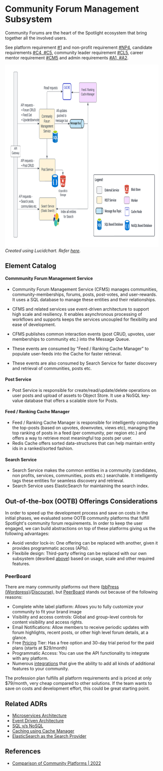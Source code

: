 # Community Forum Management Subsystem
Community Forums are the heart of the Spotlight ecosystem that bring together all the involved users.  

See platform requirement [#1](../requirements/functional-requirements.md#functional-requirements) and non-profit requirement [#NP4](../requirements/functional-requirements.md#user-stories), candidate requirements [#C4, #C5](../requirements/functional-requirements.md#candidate), community leader requirement [#CL5](../requirements/functional-requirements.md#community-leader), career mentor requirement [#CM5](../requirements/functional-requirements.md#career-mentor) and admin requirements [#A1, #A2](../requirements/functional-requirements.md#admin).

<img src="../resources/images/community-forum-management.png" height="600"></img>
_Created using Lucidchart. Refer [here](https://lucid.app/documents/view/6ac4f17a-30bf-464b-91bb-589963999fcf)._

## Element Catalog 

#### Commmunity Forum Management Service

- Community Forum Management Service (CFMS) manages communities, community-memberships, forums, posts, post-votes, and user-rewards. It uses a SQL database to manage these entities and their relationships.

- CFMS and related services use event-driven architecture to support high scale and resiliency. It enables asynchronous processing of workflows and supports keeps the services uncoupled for flexibility and ease of development.

- CFMS publishes common interaction events (post CRUD, upvotes, user memberships to community etc.) into the Message Queue. 

- These events are consumed by "Feed / Ranking Cache Manager" to populate user-feeds into the Cache for faster retrieval.

- These events are also consumed by Search Service for faster discovery and retrieval of communities, posts etc. 

#### Post Service
- Post Service is responsible for create/read/update/delete operations on user posts and upload of assets to Object Store. It use a NoSQL key-value database that offers a scalable store for Posts. 

#### Feed / Ranking Cache Manager
- Feed / Ranking Cache Manager is responsible for intelligently computing the top-posts (based on upvotes, downvotes, views etc), managing the top ranking of posts in a feed (per community, per region etc.) and offers a way to retrieve most meaningful top posts per user.
- Redis Cache offers sorted data-structures that can help maintain entity ids in a ranked/sorted fashion. 

#### Search Service
- Search Service makes the common entities in a community (candidates, non profits, services, communities, posts etc.) searchable. It intelligently tags these entities for seamless discovery and retrieval.
- Search Service uses ElasticSearch for maintaining the search index.

## Out-of-the-box (OOTB) Offerings Considerations
In order to speed up the development process and save on costs in the initial phases, we evaluated some OOTB community platforms that fulfill Spotlight's community forum requirements. In order to keep the user engaged, we can build abstractions on top of these platforms giving us the following advantages:
- Avoid vendor lock-in: One offering can be replaced with another, given it provides programmatic access (APIs).
- Flexibile design: Third-party offering can be replaced with our own subsystem (desribed [above](#community-forum-management-subsystem)) based on  usage, scale and other required features.

### PeerBoard
There are many community platforms out there ([bbPress (Wordpress)](https://wordpress.org/plugins/bbpress/)/[Discourse](https://www.discourse.org/)), but [PeerBoard](https://peerboard.com) stands out because of the following reasons:
- Complete white label platform: Allows you to fully customize your community to fit your brand image
- Visibility and access controls: Global and group-level controls for content visibility and access rights.
- Email Notifications: Allow members to receive periodic updates with forum highlights, recent posts, or other high level forum details, at a glance.
- Free [Pricing](https://peerboard.com/pricing) Tier: Has a free option and 30-day trial period for the paid plans (starts at $29/month)
- Programmatic Access: You can use the API functionality to integrate with any platform.
- Numerous [integrations](https://peerboard.com/integrations) that give the ability to add all kinds of additional features to your community. 

The profession plan fulfills all platform requirements and is priced at only $79/month, very cheap compared to other solutions. If the team wants to save on costs and development effort, this could be great starting point.

## Related ADRs 
- [Microservices Architecture](../adrs/adr01-microservice-architecture.md)
- [Event Driven Architecture](../adrs/adr02-eda-architecture.md)
- [SQL v/s NoSQL](../adrs/adr03-sql-vs-nosql.md)
- [Caching using Cache Manager](../adrs/adr06-caching.md)
- [ElasticSearch as the Search Provider](../adrs/adr07-elastic-search_for_search.md)

## References
- [Comparison of Community Platforms | 2022](https://sellcoursesonline.com/best-online-community-platforms)
